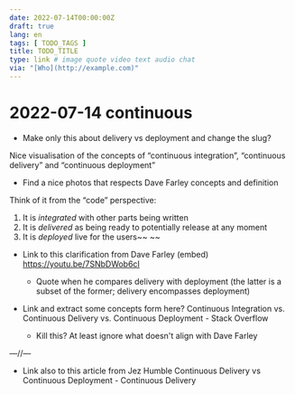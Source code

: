 ```yaml
---
date: 2022-07-14T00:00:00Z
draft: true
lang: en
tags: [ TODO_TAGS ]
title: TODO_TITLE
type: link # image quote video text audio chat
via: "[Who](http://example.com)"
---
```



# 2022-07-14 continuous


* Make only this about delivery vs deployment and change the slug?

Nice visualisation of the concepts of “continuous integration”, “continuous delivery” and “continuous deployment”

* Find a nice photos that respects Dave Farley concepts and definition

Think of it from the “code” perspective:

1. It is *integrated* with other parts being written
2. It is *delivered* as being ready to potentially release at any moment
3. It is *deployed* live for the users~~
~~

* Link to this clarification from Dave Farley (embed) https://youtu.be/7SNbDWob6cI

	* Quote when he compares delivery with deployment (the latter is a subset of the former; delivery encompasses deployment)

* Link and extract some concepts form here? Continuous Integration vs. Continuous Delivery vs. Continuous Deployment - Stack Overflow
	* Kill this? At least ignore what doesn't align with Dave Farley

—//—

* Link also to this article from Jez Humble Continuous Delivery vs Continuous Deployment - Continuous Delivery

